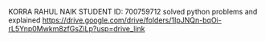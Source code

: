 KORRA RAHUL NAIK 
STUDENT ID: 700759712
solved python problems and explained
https://drive.google.com/drive/folders/1IpJNQn-bqOi-rL5Ynp0Mwkm8zfGsZiLp?usp=drive_link
